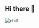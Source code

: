 ## Hi there 👋
![chill](https://github.com/user-attachments/assets/7cbda939-5efd-4c61-90d6-9ef751ffa726)
